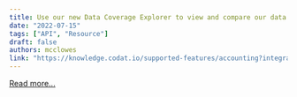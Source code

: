 ```yaml
---
title: Use our new Data Coverage Explorer to view and compare our data coverage across all supported accounting, commerce, and banking platforms.
date: "2022-07-15"
tags: ["API", "Resource"]
draft: false
authors: mcclowes
link: "https://knowledge.codat.io/supported-features/accounting?integrationKey=gbol"
---
```


[Read more...](https://knowledge.codat.io/supported-features/accounting?integrationKey=gbol)

<!--truncate-->
